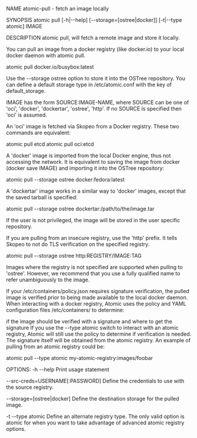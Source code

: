 NAME
atomic-pull - fetch an image locally

SYNOPSIS
atomic pull [-h|--help] [--storage=[ostree|docker]] [-t|--type atomic] IMAGE

DESCRIPTION
atomic pull, will fetch a remote image and store it locally.

You can pull an image from a docker registry (like docker.io) to your local docker daemon with atomic pull.

atomic pull docker.io/busybox:latest

Use the --storage ostree option to store it into the OSTree repository. You can define a default storage type in /etc/atomic.conf with the key of default_storage.

IMAGE has the form SOURCE:IMAGE-NAME, where SOURCE can be one of 'oci', 'docker', 'dockertar', 'ostree', 'http'. If no SOURCE is specified then 'oci' is assumed.

An 'oci' image is fetched via Skopeo from a Docker registry. These two commands are equivalent:

atomic pull etcd atomic pull oci:etcd

A 'docker' image is imported from the local Docker engine, thus not accessing the network. It is equivalent to saving the image from docker (docker save IMAGE) and importing it into the OSTree repository:

atomic pull --storage ostree docker:fedora:latest

A 'dockertar' image works in a similar way to 'docker' images, except that the saved tarball is specified:

atomic pull --storage ostree dockertar:/path/to/the/image.tar

If the user is not privileged, the image will be stored in the user specific repository.

If you are pulling from an insecure registry, use the 'http' prefix. It tells Skopeo to not do TLS verification on the specified registry.

atomic pull --storage ostree http:REGISTRY/IMAGE:TAG

Images where the registry is not specified are supported when pulling to 'ostree'. However, we recommend that you use a fully qualified name to refer unambiguously to the image.

If your /etc/containers/policy.json requires signature verification, the pulled image is verified prior to being made available to the local docker daemon. When interacting with a docker registry, Atomic uses the policy and YAML configuration files /etc/containers/ to determine:

if the image should be verified with a signature
and where to get the signature
If you use the --type atomic switch to interact with an atomic registry, Atomic will still use the policy to determine if verification is needed. The signature itself will be obtained from the atomic registry. An example of pulling from an atomic registry could be:

atomic pull --type atomic my-atomic-registry:images/foobar

OPTIONS:
-h --help Print usage statement

--src-creds=USERNAME[:PASSWORD] Define the credentials to use with the source registry.

--storage=[ostree|docker] Define the destination storage for the pulled image.

-t --type atomic Define an alternate registry type. The only valid option is atomic for when you want to take advantage of advanced atomic registry options.